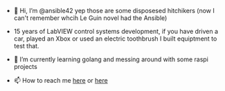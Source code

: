- 👋 Hi, I’m @ansible42 yep those are some disposesed hitchikers (now I can't remember whcih Le Guin novel had the Ansible) 

- 15 years of LabVIEW control systems development, if you have driven a car, played an Xbox or used an electric toothbrush I built equiptment to test that. 

- 🌱 I’m currently learning golang and messing around with some raspi projects 

- 📫 How to reach me [here](https://www.linkedin.com/in/taylor-kendall-seattle/) or <a rel="me" href="https://hinish.net/@argaven">here</a>

<!---
ansible42/ansible42 is a ✨ special ✨ repository because its `README.md` (this file) appears on your GitHub profile.
You can click the Preview link to take a look at your changes.
--->
